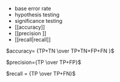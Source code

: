 - base error rate
- hypothesis testing
- significance testing 
- [[accuracy]]
- [[precision ]]
- [[recall|recall]]

$accuracy= {TP+TN \over TP+TN+FP+FN }$

$precision={TP \over TP+FP}$

$recall = {TP \over TP+FN}$

